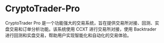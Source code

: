 # CryptoTrader-Pro
CryptoTrader Pro 是一个功能强大的交易系统，旨在提供交易所对接、回测、实盘交易和订单分析功能。该系统使用 CCXT 进行交易所对接，使用 Backtrader 进行回测和实盘交易，帮助用户实现智能化和自动化的交易体验。
